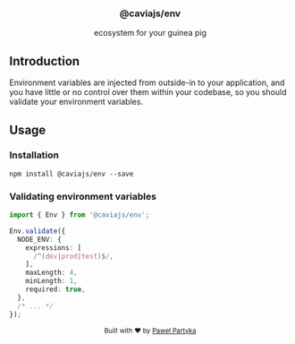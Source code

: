 <div align="center">
<h3>@caviajs/env</h3>
<p>ecosystem for your guinea pig</p>
</div>

## Introduction

Environment variables are injected from outside-in to your application, 
and you have little or no control over them within your codebase,
so you should validate your environment variables.

## Usage

### Installation

```shell
npm install @caviajs/env --save
```

### Validating environment variables

```typescript
import { Env } from '@caviajs/env';

Env.validate({
  NODE_ENV: {
    expressions: [
      /^(dev|prod|test)$/,
    ],
    maxLength: 4,
    minLength: 1,
    required: true,
  },
  /* ... */
});
```

<div align="center">
  <sub>Built with ❤︎ by <a href="https://partyka.dev">Paweł Partyka</a></sub>
</div>
